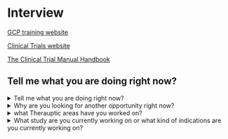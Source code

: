 # Interview

[GCP training website](https://gcp.nidatraining.org/)

[Clinical Trials website](https://clinicaltrials.gov/)

[The Clinical Trial Manual Handbook](https://www.uaar.edu.pk/fs/books/15.pdf)

## Tell me what you are doing right now?


<details>
   <summary>Tell me what you are doing right now?</summary>
          
```
Right now i'm a site monitor. I'm responsible for my assigned site in respect to site managment. 

Conducting visit, Pssv, siv, imv and closing out the site. 

Currently have in the average 3 studies across 14 to 16 sites.
```
</details>


<details>
   <summary>Why are you looking for another opportunity right now?</summary>
   
```
I feel like Changing company for the better

Need a new home.

Need a new place where i can have more team bonding.

Now i just feel like a number because my present company is very large organisation.
```
</details>

<details>
   <summary>what Therauptic areas have you worked on?</summary>
```
Cardiovascular
Opthalmology
Neuroscience
Respiratory
Genitourinary
Gastrointestinal
Endocrinologyy
Infectious Disease
Hermatolog
Oncology
Dermotology(OTC)
```
</details>


<details>
   <summary>What study are you currently working on or what kind of indications are you currently working on?</summary>
```
A Phase 1, interventional, Multi-center, Open-label, Single-arm, Dose-escalation, Clinical Study to Evaluate the Safety, 
Tolerability, Pharmacokinetics and Anti-tumor Activity of FN-1501 Monotherapy in Patients With Advanced 
Solid Tumors or Relapsed/Refractory Acute Myeloid Leukemia (AML)

Enrollment  :	33 participants

PRIMARY OUTCOME MEASURE:
Incidence and severity of adverse events (AEs) and serious adverse events (SAEs)
To determine the maximum tolerated dose (MTD) and recommended phase 2 dose (RP2D) 


SECONDARY OUTCOME MEASURE
Maximum observed plasma concentration (Cmax) [ Time Frame: During the first year. ]
Time to maximum observed plasma concentration (tmax) [ Time Frame: During the first year. ]
Area under concentration-time curve from 0 to 24 hours (AUC(0-24)

INCLUSION CRITERIA
Male and female 18 years old and above
Able to understand and sign informed consent form
Patients with histologically or cytologically confirmed advanced solid tumors who have relapsed or refractory disease or relapsed/refractory AML
Expected to survive at least 2 to 3 month:


EXCLUSION CRITERIA
Participation in another therapeutic clinical trial within 3 weeks of enrollment.
Having received a major surgical operation within 4 weeks of enrollment.
Active known infection, including hepatitis B, hepatitis C, and human immunodeficiency virus.
Serious kidney injury, requiring dialysis
Serious liver injury, and advanced liver diseases of Child-Pugh class B and C
```
</details>


## Explain The clinical Trial Phases

![Clinical_Trial_Phases](https://user-images.githubusercontent.com/99203797/153060165-d82cc841-9f30-4236-afbf-7860c4df3814.png)


## What is a monitoring plan? 
```
The clinical monitoring plan basically sets out the monitoring strategies and the monitoring 
responsibilities of all parties involved in the clinical trial. 
It also stipulates the frequency of visits, various monitoring methods to be used, 
and the rationale for their use. It also goes further to describe the monitoring procedures, 
types of visits, what is involved in the conduct of those visits, 
and the quantity or percentage of each type of document to be monitored. 
These procedures can be further defined on a protocol basis depending on the purpose, design, size, 
complexity, and primary outcome measures of the trial. 
There is also usually an area of focus in the monitoring plan that goes over protocol compliance, 
SAE reporting, safety, adverse event reporting, quality assurance, and site assessment. 

```

## What is an SAE and what are the 6 criteria that determine an SAE?
```
An SAE is any untoward medical occurrence that could lead to any of the following:

Hospitalization or prolong an existing hospitalization
Death
Birth Defect /Congenital Anomaly
Disability
Life threatening 
Anything that PI feels is life threatening. 

```
## What is SUSAR

![SUSAR](https://user-images.githubusercontent.com/99203797/153067127-8e2a1c81-b0dd-41fc-8741-f80e631285fc.png)


Informed Consent Document

![Informed_Consent](https://user-images.githubusercontent.com/99203797/152904067-52b2795b-db0d-4dde-8bfd-9a3236eb1a8b.png)

## If a subject does not sign ICF what will you do? 
```
I will ask the site to immediately contact the subject and have the subject come in to be re-consented. 
At that time, the subject will have to sign and date the ICF. 
All study procedures should be put on hold until the subject has signed the ICF. 
```
## What are common errors you come across when reviewing an Informed consent form
```
An unapproved/expired version of the consent form was used.

The full consent form was not used (i.e., consent form is missing pages)

Information in the consent was crossed out or altered in any way not approved by the IRB

The person who obtained consent was not approved to do so per IRB-approved protocol

All required signatures were not obtained3 (i.e., participant, person obtaining consent, parent, second parent if required, LAR, witness)

Not all sections of the consent form were completed (i.e., check boxes unchecked, initials/signatures missing for optional procedures)

Participant’s printed name missing on the form
```
## What is the monitor’s involvement in subject enrollment? 
```
The monitor helps the site whenever they are not enrolling enough patients for the study. 
They can help by providing advice on ways to recruit like advertisement methods, 
or subject reach out to subjects in the sites database that have the indication or had a past history of the indication. 
Once a subject is enrolled, the monitor is to go out to the site 
and review the data of the subject to ensure they are actually eligible for the study. 
```
## What is FDA 1571: 
```
The 1571 is the Investigational New Drug Application. 
It provides the structure to present the information about the proposed research.
```
## What is FDA 1572? 
```
The 1572 is the statement of investigator form, 
it is an agreement signed by the investigator to provide certain information to the sponsor 
and assure that he/she will comply with FDA regulations related to 
the conduct of the clinical investigation of an investigation drug or biologic. 
```
## What is a FDA 483? 
```
483s are usually issued whenever there is an FDA inspection at a site and there are major findings. 
If major findings are found during the audit inspection, the FDA will issue a 483. 
```
## What is FDA 3674: 
```
This form certifies that the study is registered in the national database of clinical trials
```

## Name 10 essential documents found in the Investigator Site File (ISF)
```
-Investigator’s Brochure (IB) – outlines scientific information about the investigational product.
-Study protocol – this includes the current protocol as well as any amendments and historical protocols.
-Informed consent documentation – any information given to the trial subject (patient). 
 This includes the consent form itself in addition to any other written 
 pieces of information provided to support the consent and, if relevant, advertisements for recruitments used.
-Financial Disclosure agreements
-Insurance statements
-Confidential Disclosure Agreement
-1572
-Signed agreements between involved parties – any agreement an investigator has with a sponsor, CRO and other authorities.
-IRB review and approval
-Regulatory authority approval of protocol
-Curriculum Vitae – qualifications and eligibility to conduct the trial for all research personnel, including resumes and certifications.
-Normal values and/or ranges of the tests
-Instructions for investigational product and other trial-related materials handling
-Shipping records for trial-related materials
-Decoding procedures for blinded trials
-Pre-trial monitoring report – documents that the site is suitable for the trial and that procedures have been reviewed with trial staff.
```

## How do you review a DOA log?
```
Looking through it to make sure it provides a comprehensive list of study staff members 
and the duties that have been delegated to them by the Principal Investigator.

-Staff Name and Credentials, if applicable: 
-Study Role
-Study Specific Tasks
-Staff Signature and Initials
-Start Date of Responsibilities 
-End Date of Responsibilities
```

## Describe how you determine that the PI is managing the study properly 
```
You determine the PI is managing the study properly when he/she leads the conduct 
of a clinical trial at a study site in compliance with GCP guidelines, 
provides assurance that the rights, safety and well-being of trial participants are protected, 
and that the results of the clinical trials are credible and accurate. 

```
## What is ALCOA. Describe with examples
```
Its a data integrity standard that ensures that data you are entering is correct and accurate and you will be able to tell who entered the data.

Attributable - It should be obvious who documented or did what; traceable to a person, date, and subject visit.

Legible - The Record should be easy to read and signatures identifiable

Contemporaneous - The information should be documented as it happens

Original - First record of the information or certified copy. The investigator should have the original source document.

Accurate - Accurate, consistent and real representation of facts.

Complete - The information should be complete (i.e., to answer who, what, when, where, why, and how).
```
## How do you perform SDV?
```
By doing a quality control check to ensure that source data 
corresponds to entries in the EDC or case report form.
```
## What is SDR? Describe SDR?
```
SDR means Source Data Review 
It is the review of the source documentation to check on quality, protocol and GCP compliance
```

## How do you perform IP accountability
```
Drug accountability includes study drugs Storage, handling, dispensing and 
documentation of administration, return and/or destruction of the drugs.

It  is  good  practice  to  update  the  device  accountability  log  with relevant  information  immediately.   

-Number of IP recieved from the sponsor.
-Date when the IP is received.
-Date when the IP is assigned to the subject.
-How many pills were assigned to each subject.
-Date of return of the IP.
-How many pills/units of IP were returned
-Ip thats returned to the sponsor/CRO at the end of the study and date.

```
## How do you prepare for PSSV?
```
Completed and documented the required protocol and compound training(s) prior to
conducting the PSSV

Ensure feasibility questionnaire(s) has been reviewed and considered prior to the visit.

Ensure A signed Confidential Disclosure Agreement (CDA) is available.

The date, time and agenda of PSSV are confirmed with the site in a confirmation letter.

Is CTMS updated?
```
![PSSV](https://user-images.githubusercontent.com/99203797/153009897-54138ceb-1c1f-4b31-bb3b-8f5f467e0512.png)


## How do you prepare for SIV
```

Forward site staff training materials to study site.

Has the Delegation of Authority (DOA) been provided to the site prior to the Site Initiation Visit (SIV).

Will the site use the Learning Management System (LMS) and/or the paper process.

Have the Training Log (TL) and Site Signature Log (SSL) been provided to the site prior to the Site
Initiation Visit (SIV)?

CTMS updated to include all investigational site staff contact information at a minimum

Confirm receipt of all required study documents and supplies (e.g., study supplies, study equipment,
lab kits, Site IP Procedures Manual, Trial Center File, vendor manuals).

Confirm account creation/activation for key investigational study staff at a minimum.

Any additional study specific activities required per Monitoring Guidelines conducted prior to the
initiation visit?

The date, time and agenda of initiation visit are confirmed with the site in a confirmation letter?

```
![SIV](https://user-images.githubusercontent.com/99203797/153010189-b2ea7adc-ca6f-41a1-af62-0e13f917482e.png)


## How do you prepare for IMV?
```
Action items (AIs)/outstanding findings from the previous visit or contact reviewed.

All analytical reports are reviewed as required per Monitoring Guidelines 
(e.g., EDC Reports, IntraLinks access report, laboratory kit inventory)

Prior to the on-site visit, any additional study specific activities as required per Monitoring Guidelines are performed.

The date, time and agenda of monitoring visit are confirmed with the site in a confirmation letter.

EDC data review completed as required per Monitoring Guidelines.

Perform review of new protocol deviations (PDs) identified since last contact/visit and any updates to previously reported PDs.
```
![IMV](https://user-images.githubusercontent.com/99203797/153010315-45531259-4610-489f-b156-8681cb87554f.png)
![IMV2](https://user-images.githubusercontent.com/99203797/153010357-c4eb3201-30d4-4563-b185-1368b598389d.png)
![IMV3](https://user-images.githubusercontent.com/99203797/153010430-32b55d80-96ff-42ba-98ee-bc34093d5368.png)



## How do you prepare for COV
```
All analytical reports are reviewed as required per Monitoring Guidelines (e.g., EDC Reports, IntraLinks
access report, laboratory kit inventory, etc.)?

Action Items (AIs)/outstanding issues from the previous visit or contact are reviewed?

The date, time and agenda of the closure visit are confirmed with the site in a confirmation letter?
```
![COV](https://user-images.githubusercontent.com/99203797/153010523-e910536d-8ed8-4b58-920f-948b4b0af118.png)
![COV2](https://user-images.githubusercontent.com/99203797/153010550-d04f2ac9-da89-4462-94e7-9a92f767de8c.png)
![COV3](https://user-images.githubusercontent.com/99203797/153010634-d5ef0c19-df42-4d16-8fd5-aee4bb7ed1c9.png)

## How do you address a temperature excursion?
```
 When any temperature reading is outside the recommended range.
 
Steps for Handling Temperature Excursions
Step 1: Notify Supervisors. ...
Step 2: Quarantine Investigational Drug. ...
Step 3: Document the Event. ...
Step 4: Get Guidance. ...
Step 5: Implement SOPs. ...
Step 6: Wrap Up.

```

## What is an IRB?
```
An Institutional Review Board (IRB) is an independent body established 
to protect the rights and welfare of human research participants.

The purpose of an IRB is to safeguard the rights, 
safety, and well–being of all human research participants. 
```
## Describe the types of IRB and Advantage of each?

**Local IRBs** 

Are affiliated with an institution, such as a hospital, university,
medical center, or group of care facilities; thus, local IRBs are
geographically close to and knowledgeable about the institutions,
investigators, and community of potential subjects participating in
the research. In most cases, an investigator who is affiliated with
a specific institution must apply for approval from the local IRB
associated with that same institution.

**Independent IRBs**

Not all institutions have IRBs; instead, some may arrange for an
“outside” IRB to review research. These outside IRBs, which are not
associated with any specific institution, are referred to as independent
IRBs, central IRBs, or national IRBs.


# Oncology Questions

## What is RECIST and what version do you use?

**Response evaluation criteria in solid tumors (RECIST)** is a set of published rules that 
define when tumors in cancer patients **improve ("respond"), 
stay the same ("stabilize"), 
or worsen ("progress")** during treatment.

![RECIST](https://user-images.githubusercontent.com/99203797/153050225-a2775928-9086-4161-9270-3e296e3e3405.png)

## What is CTCAE?

![CTCAE](https://user-images.githubusercontent.com/99203797/153054641-e2d85c8b-0e30-4fb0-bba3-a099b58280fc.png)

## What is ECOG?

The ECOG(Eastern Cooperative Oncology Group )

It describes a **patient's level of functioning** in terms of their ability to care for themself, 

daily activity, and physical ability (walking, working, etc.).

## What is KPS?

 Also called **Karnofsky Performance Status**
 
**A standard way of measuring the ability of cancer patients to perform ordinary tasks.** 

KPS may be used to determine a patient's prognosis, 
to measure changes in a patient's ability to function, 
or to decide if a patient could be included in a clinical trial


## What is staging 
```
The stage of a cancer describes the size of a tumour 
and how far it has spread from where it originated.
```
## What is grading
```
The grade describes the appearance of the cancerous cells.
```

